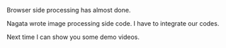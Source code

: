 Browser side processing has almost done.

Nagata wrote image processing side code.
I have to integrate our codes.

Next time I can show you some demo videos.

